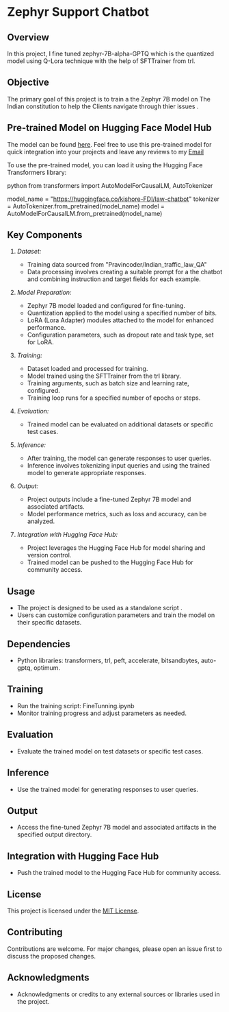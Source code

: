 # Zephyr Support Chatbot  

## Overview

 In this project, I fine tuned zephyr-7B-alpha-GPTQ which is the quantized model using Q-Lora technique with the help of SFTTrainer from trl.


## Objective

The primary goal of this project is to train a the Zephyr 7B model on The Indian constitution to help the Clients navigate through thier issues .

## Pre-trained Model on Hugging Face Model Hub

The model can be found [here](https://huggingface.co/kishore-FDI/law-chatbot). Feel free to use this pre-trained model for quick integration into your projects and leave any reviews to my [Email](kishore22705@gmail.com)

To use the pre-trained model, you can load it using the Hugging Face Transformers library:

python
from transformers import AutoModelForCausalLM, AutoTokenizer

model_name = "https://huggingface.co/kishore-FDI/law-chatbot"
tokenizer = AutoTokenizer.from_pretrained(model_name)
model = AutoModelForCausalLM.from_pretrained(model_name)


## Key Components

1. *Dataset:*
   - Training data sourced from "Pravincoder/Indian_traffic_law_QA"
   - Data processing involves creating a suitable prompt for a the chatbot and combining instruction and target fields for each example.

2. *Model Preparation:*
   - Zephyr 7B model loaded and configured for fine-tuning.
   - Quantization applied to the model using a specified number of bits.
   - LoRA (Lora Adapter) modules attached to the model for enhanced performance.
   - Configuration parameters, such as dropout rate and task type, set for LoRA.

3. *Training:*
   - Dataset loaded and processed for training.
   - Model trained using the SFTTrainer from the trl library.
   - Training arguments, such as batch size and learning rate, configured.
   - Training loop runs for a specified number of epochs or steps.

4. *Evaluation:*
   - Trained model can be evaluated on additional datasets or specific test cases.

5. *Inference:*
   - After training, the model can generate responses to user queries.
   - Inference involves tokenizing input queries and using the trained model to generate appropriate responses.

6. *Output:*
   - Project outputs include a fine-tuned Zephyr 7B model and associated artifacts.
   - Model performance metrics, such as loss and accuracy, can be analyzed.

7. *Integration with Hugging Face Hub:*
   - Project leverages the Hugging Face Hub for model sharing and version control.
   - Trained model can be pushed to the Hugging Face Hub for community access.

## Usage

- The project is designed to be used as a standalone script .
- Users can customize configuration parameters and train the model on their specific datasets.

## Dependencies

- Python libraries: transformers, trl, peft, accelerate, bitsandbytes, auto-gptq, optimum.


## Training

- Run the training script: FineTunning.ipynb
- Monitor training progress and adjust parameters as needed.

## Evaluation

- Evaluate the trained model on test datasets or specific test cases.

## Inference

- Use the trained model for generating responses to user queries.

## Output

- Access the fine-tuned Zephyr 7B model and associated artifacts in the specified output directory.

## Integration with Hugging Face Hub

- Push the trained model to the Hugging Face Hub for community access.

## License

This project is licensed under the [MIT License](LICENSE).

## Contributing

Contributions are welcome. For major changes, please open an issue first to discuss the proposed changes.

## Acknowledgments

- Acknowledgments or credits to any external sources or libraries used in the project.
